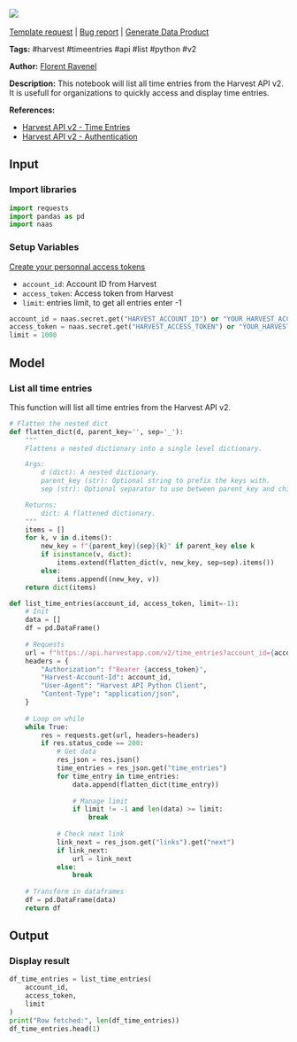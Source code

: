 <a href="https://app.naas.ai/user-redirect/naas/downloader?url=https://raw.githubusercontent.com/jupyter-naas/awesome-notebooks/master/Harvest/Harvest_List_all_time_entries.ipynb" target="_parent"><img src="https://naasai-public.s3.eu-west-3.amazonaws.com/open_in_naas.svg"/></a><br><br><a href="https://github.com/jupyter-naas/awesome-notebooks/issues/new?assignees=&labels=&template=template-request.md&title=Tool+-+Action+of+the+notebook+">Template request</a> | <a href="https://github.com/jupyter-naas/awesome-notebooks/issues/new?assignees=&labels=bug&template=bug_report.md&title=Harvest+-+List+all+time+entries:+Error+short+description">Bug report</a> | <a href="https://app.naas.ai/user-redirect/naas/downloader?url=https://raw.githubusercontent.com/jupyter-naas/awesome-notebooks/master/Naas/Naas_Start_data_product.ipynb" target="_parent">Generate Data Product</a>

**Tags:** #harvest #timeentries #api #list #python #v2

**Author:** [Florent Ravenel](https://www.linkedin.com/in/florent-ravenel/)

**Description:** This notebook will list all time entries from the Harvest API v2. It is usefull for organizations to quickly access and display time entries.

**References:**
- [Harvest API v2 - Time Entries](https://help.getharvest.com/api-v2/timesheets-api/timesheets/time-entries/)
- [Harvest API v2 - Authentication](https://help.getharvest.com/api-v2/authentication-api/authentication/authentication/)

## Input

### Import libraries


```python
import requests
import pandas as pd
import naas
```

### Setup Variables
[Create your personnal access tokens](https://id.getharvest.com/oauth2/access_tokens/new)
- `account_id`: Account ID from Harvest
- `access_token`: Access token from Harvest
- `limit`: entries limit, to get all entries enter -1


```python
account_id = naas.secret.get("HARVEST_ACCOUNT_ID") or "YOUR_HARVEST_ACCOUNT_ID"
access_token = naas.secret.get("HARVEST_ACCESS_TOKEN") or "YOUR_HARVEST_ACCESS_TOKEN"
limit = 1000
```

## Model

### List all time entries

This function will list all time entries from the Harvest API v2.


```python
# Flatten the nested dict
def flatten_dict(d, parent_key='', sep='_'):
    """
    Flattens a nested dictionary into a single level dictionary.

    Args:
        d (dict): A nested dictionary.
        parent_key (str): Optional string to prefix the keys with.
        sep (str): Optional separator to use between parent_key and child_key.

    Returns:
        dict: A flattened dictionary.
    """
    items = []
    for k, v in d.items():
        new_key = f"{parent_key}{sep}{k}" if parent_key else k
        if isinstance(v, dict):
            items.extend(flatten_dict(v, new_key, sep=sep).items())
        else:
            items.append((new_key, v))
    return dict(items)

def list_time_entries(account_id, access_token, limit=-1):
    # Init
    data = []
    df = pd.DataFrame()
    
    # Requests
    url = f"https://api.harvestapp.com/v2/time_entries?account_id={account_id}"
    headers = {
        "Authorization": f"Bearer {access_token}",
        "Harvest-Account-Id": account_id,
        "User-Agent": "Harvest API Python Client",
        "Content-Type": "application/json",
    }
    
    # Loop on while
    while True:
        res = requests.get(url, headers=headers)
        if res.status_code == 200:
            # Get data
            res_json = res.json()
            time_entries = res_json.get("time_entries")
            for time_entry in time_entries:
                data.append(flatten_dict(time_entry))
            
                # Manage limit
                if limit != -1 and len(data) >= limit:
                    break
                
            # Check next link
            link_next = res_json.get("links").get("next")
            if link_next:
                url = link_next
            else:
                break
            
    # Transform in dataframes
    df = pd.DataFrame(data)
    return df
```

## Output

### Display result


```python
df_time_entries = list_time_entries(
    account_id,
    access_token,
    limit
)
print("Row fetched:", len(df_time_entries))
df_time_entries.head(1)
```

 
